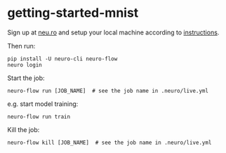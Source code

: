 # getting-started-mnist

Sign up at [neu.ro](https://neu.ro) and setup your local machine according to [instructions](https://docs.neu.ro/).
 
Then run:

```shell
pip install -U neuro-cli neuro-flow
neuro login
```

Start the job:
```shell
neuro-flow run [JOB_NAME]  # see the job name in .neuro/live.yml
```
e.g. start model training:
```shell
neuro-flow run train
```

Kill the job:
```shell
neuro-flow kill [JOB_NAME]  # see the job name in .neuro/live.yml
```
